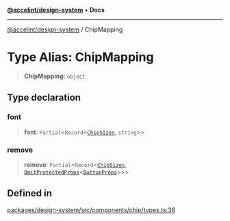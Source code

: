 [**@accelint/design-system**](../README.md) • **Docs**

***

[@accelint/design-system](../README.md) / ChipMapping

# Type Alias: ChipMapping

> **ChipMapping**: `object`

## Type declaration

### font

> **font**: `Partial`\<`Record`\<[`ChipSizes`](ChipSizes.md), `string`\>\>

### remove

> **remove**: `Partial`\<`Record`\<[`ChipSizes`](ChipSizes.md), [`OmitProtectedProps`](OmitProtectedProps.md)\<[`ButtonProps`](ButtonProps.md)\>\>\>

## Defined in

[packages/design-system/src/components/chip/types.ts:38](https://github.com/gohypergiant/standard-toolkit/blob/258694cea8ed8bbd956b3cf5da47c2c9debcf127/packages/design-system/src/components/chip/types.ts#L38)
